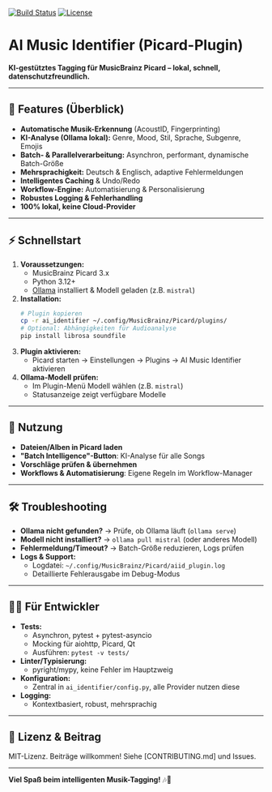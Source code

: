 [![Build Status](https://img.shields.io/badge/build-passing-brightgreen)](https://github.com/dein-repo)
[![License](https://img.shields.io/badge/license-MIT-blue)](LICENSE)

# AI Music Identifier (Picard-Plugin)

**KI-gestütztes Tagging für MusicBrainz Picard – lokal, schnell, datenschutzfreundlich.**

---

## 🚀 Features (Überblick)
- **Automatische Musik-Erkennung** (AcoustID, Fingerprinting)
- **KI-Analyse (Ollama lokal):** Genre, Mood, Stil, Sprache, Subgenre, Emojis
- **Batch- & Parallelverarbeitung:** Asynchron, performant, dynamische Batch-Größe
- **Mehrsprachigkeit:** Deutsch & Englisch, adaptive Fehlermeldungen
- **Intelligentes Caching** & Undo/Redo
- **Workflow-Engine:** Automatisierung & Personalisierung
- **Robustes Logging & Fehlerhandling**
- **100% lokal, keine Cloud-Provider**

---

## ⚡️ Schnellstart

1. **Voraussetzungen:**
   - MusicBrainz Picard 3.x
   - Python 3.12+
   - [Ollama](https://ollama.com/) installiert & Modell geladen (z.B. `mistral`)
2. **Installation:**
   ```bash
   # Plugin kopieren
   cp -r ai_identifier ~/.config/MusicBrainz/Picard/plugins/
   # Optional: Abhängigkeiten für Audioanalyse
   pip install librosa soundfile
   ```
3. **Plugin aktivieren:**
   - Picard starten → Einstellungen → Plugins → AI Music Identifier aktivieren
4. **Ollama-Modell prüfen:**
   - Im Plugin-Menü Modell wählen (z.B. `mistral`)
   - Statusanzeige zeigt verfügbare Modelle

---

## 📝 Nutzung

- **Dateien/Alben in Picard laden**
- **"Batch Intelligence"-Button**: KI-Analyse für alle Songs
- **Vorschläge prüfen & übernehmen**
- **Workflows & Automatisierung**: Eigene Regeln im Workflow-Manager

---

## 🛠️ Troubleshooting

- **Ollama nicht gefunden?** → Prüfe, ob Ollama läuft (`ollama serve`)
- **Modell nicht installiert?** → `ollama pull mistral` (oder anderes Modell)
- **Fehlermeldung/Timeout?** → Batch-Größe reduzieren, Logs prüfen
- **Logs & Support:**
  - Logdatei: `~/.config/MusicBrainz/Picard/aiid_plugin.log`
  - Detaillierte Fehlerausgabe im Debug-Modus

---

## 👩‍💻 Für Entwickler

- **Tests:**
  - Asynchron, pytest + pytest-asyncio
  - Mocking für aiohttp, Picard, Qt
  - Ausführen: `pytest -v tests/`
- **Linter/Typisierung:**
  - pyright/mypy, keine Fehler im Hauptzweig
- **Konfiguration:**
  - Zentral in `ai_identifier/config.py`, alle Provider nutzen diese
- **Logging:**
  - Kontextbasiert, robust, mehrsprachig

---

## 📄 Lizenz & Beitrag

MIT-Lizenz. Beiträge willkommen! Siehe [CONTRIBUTING.md] und Issues.

---

**Viel Spaß beim intelligenten Musik-Tagging!** 🎶🤖 